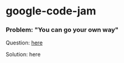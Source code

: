 # google-code-jam
### Problem: "You can go your own way" 

Question: [here](https://codingcompetitions.withgoogle.com/codejam/round/0000000000051705/00000000000881da)

Solution: here	  
